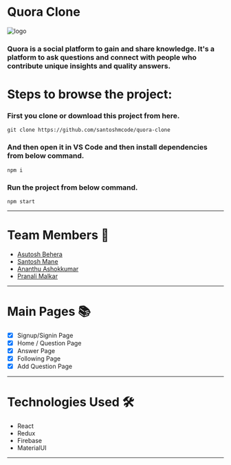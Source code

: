 # Quora Clone


![logo](https://qph.fs.quoracdn.net/main-qimg-edd39bccdd4de5b3571f225bc8dd534c)

### Quora is a social platform to gain and share knowledge. It's a platform to ask questions and connect with people who contribute unique insights and quality answers.

# Steps to browse the project:

### First you clone or download this project from here.
```
git clone https://github.com/santoshmcode/quora-clone
```
### And then open it in VS Code and then install dependencies from below command. 
```
npm i
```
### Run the project from below command.
```
npm start
```
---

# Team Members :handshake:
- [Asutosh Behera](https://github.com/asutoshb)
- [Santosh Mane](https://github.com/santoshmcode)
- [Ananthu Ashokkumar](https://github.com/ananthu-asokkumar)
- [Pranali Malkar](https://github.com/Pranali-5)
---

# Main Pages :books:
- [x] Signup/Signin Page
- [x] Home / Question Page
- [x] Answer Page
- [x] Following Page
- [x] Add Question Page    
---

# Technologies Used :hammer_and_wrench:
- React
- Redux
- Firebase
- MaterialUI
---

